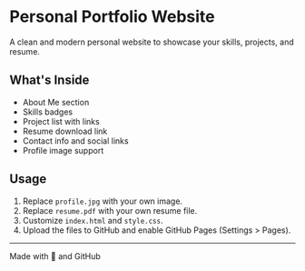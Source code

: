 # Personal Portfolio Website

A clean and modern personal website to showcase your skills, projects, and resume.

## What's Inside

- About Me section
- Skills badges
- Project list with links
- Resume download link
- Contact info and social links
- Profile image support

## Usage

1. Replace `profile.jpg` with your own image.
2. Replace `resume.pdf` with your own resume file.
3. Customize `index.html` and `style.css`.
4. Upload the files to GitHub and enable GitHub Pages (Settings > Pages).

---
Made with 💛 and GitHub
